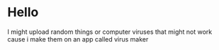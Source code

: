 # Hello
I might upload random things or computer viruses that might not work cause i make them on an app called virus maker
